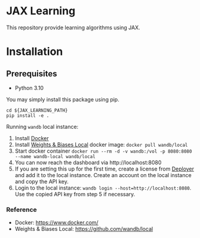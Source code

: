 # JAX Learning
This repository provide learning algorithms using JAX.

# Installation
## Prerequisites
- Python 3.10

You may simply install this package using pip.
```
cd ${JAX_LEARNING_PATH}
pip install -e .
```

Running `wandb` local instance:
1. Install [Docker](https://www.docker.com/)
2. Install [Weights & Biases Local](https://github.com/wandb/local) docker image: `docker pull wandb/local`
3. Start docker container `docker run --rm -d -v wandb:/vol -p 8080:8080 --name wandb-local wandb/local`
4. You can now reach the dashboard via http://localhost:8080
5. If you are setting this up for the first time, create a license from [Deployer](https://deploy.wandb.ai/) and add it to the local instance. Create an account on the local instance and copy the API key.
6. Login to the local instance: `wandb login --host=http://localhost:8080`. Use the copied API key from step 5 if necessary.

### Reference
- Docker: https://www.docker.com/
- Weights & Biases Local: https://github.com/wandb/local

